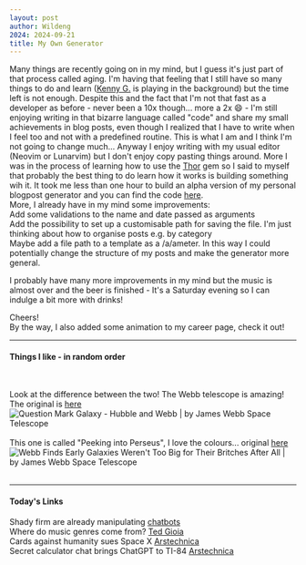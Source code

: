 ```yaml
---
layout: post
author: Wildeng
2024: 2024-09-21
title: My Own Generator
---
```


Many things are recently going on in my mind, but I guess it's just part of that process called aging. I'm having that feeling that I still have so many things to do and learn ([Kenny G.](https://album.link/i/258622449) is playing in the background) but the time left is not enough.
Despite this and the fact that I'm not that fast as a developer as before - never been a 10x though... more a 2x :smile: - I'm still enjoying writing in that bizarre language called "code" and share my small achievements in blog posts, even though I realized
that I have to write when I feel too and not with a predefined routine. This is what I am and I think I'm not going to change much... 
Anyway I enjoy writing with my usual editor (Neovim or Lunarvim) but I don't enjoy copy pasting things around. More I was in the process of learning how to use the [Thor](http://whatisthor.com) gem so I said to myself that probably the best thing to do learn how it works is building something wih it. 
It took me less than one hour to build an alpha version of my personal blogpost generator and you can find the code [here](https://github.com/wildeng/wildeng.github.io/blob/55bac77ea91252e72c3c45f8b57593d20f3b0454/_scripts/blogpost.rb). 
<br/>
More, I already have in my mind some improvements:
<br/>
Add some validations to the name and date passed as arguments 
<br/>
Add the possibility to set up a customisable path for saving the file. I'm just thinking about how to organise posts e.g. by category 
<br/>
Maybe add a file path to a template as a /a/ameter. In this way I could potentially change the structure of my posts and make the generator more general.  

I probably have many more improvements in my mind but the music is almost over and the beer is finished - It's a Saturday evening so I can indulge a bit more with drinks!

Cheers!
<br/>
By the way, I also added some animation to my career page, check it out!

---

#### Things I like - in random order ####

<br/>

Look at the difference between the two! The Webb telescope is amazing! The original is [here](https://www.flickr.com/photos/nasawebbtelescope/53969828422/in/album-72177720313923911)   
<img src="https://live.staticflickr.com/65535/53969828422_e000c6a967_k.jpg" alt="Question Mark Galaxy - Hubble and Webb | by James Webb Space Telescope" class="post-image"/>
<br/>
<br/>
This one is called "Peeking into Perseus", I love the colours... original [here](https://www.flickr.com/photos/nasawebbtelescope/53951942710/in/album-72177720313923911)  
<img src="https://live.staticflickr.com/65535/53951942710_5f4cef91ce_b.jpg" alt="Webb Finds Early Galaxies Weren't Too Big for Their Britches After All | by James Webb Space Telescope" class="post-image"/>
<br/>
<br/>

---

#### Today's Links ####

Shady firm are already manipulating [chatbots](https://futurism.com/shady-firms-manipulating-chatbots)   
Where do music genres come from? [Ted Gioia](https://www.honest-broker.com/p/where-do-music-genres-come-from)   
Cards against humanity sues Space X [Arstechnica](https://arstechnica.com/tech-policy/2024/09/cards-against-humanity-sues-spacex-alleges-invasion-of-land-on-us-mexico-border/)  
Secret calculator chat brings ChatGPT to TI-84 [Arstechnica](https://arstechnica.com/information-technology/2024/09/secret-calculator-hack-brings-chatgpt-to-the-ti-84-enabling-easy-cheating/)  

